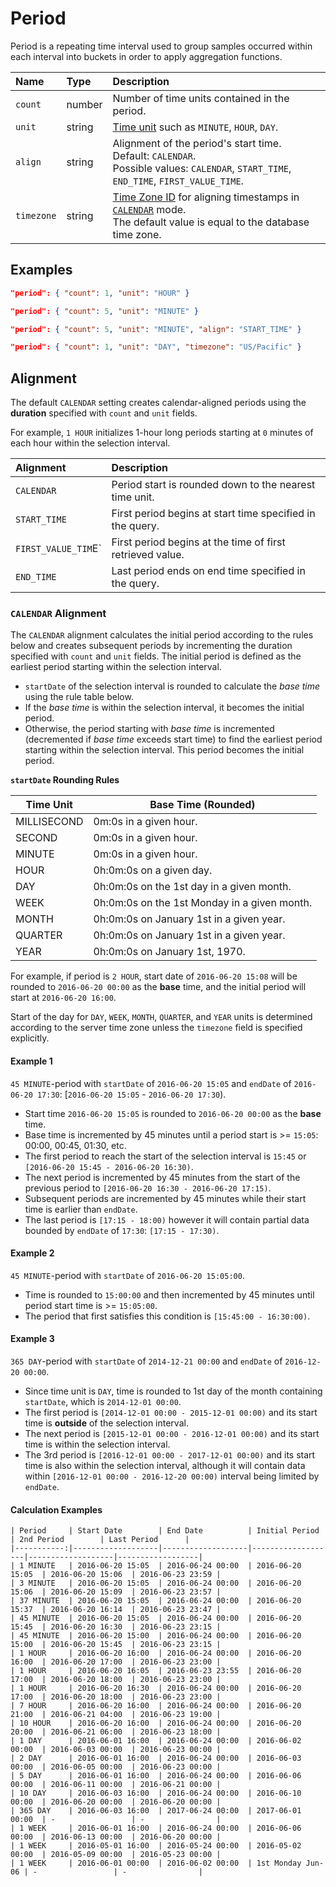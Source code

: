 # Period

Period is a repeating time interval used to group samples occurred within each interval into buckets in order to apply aggregation functions.

| **Name**  | **Type** | **Description** |
|:---|:---|:---|
| `count`  | number | Number of time units contained in the period. |
| `unit`  | string | [Time unit](time-unit.md) such as `MINUTE`, `HOUR`, `DAY`. |
| `align` | string | Alignment of the period's start time. Default: `CALENDAR`. <br>Possible values: `CALENDAR`, `START_TIME`, `END_TIME`, `FIRST_VALUE_TIME`.|
| `timezone` | string | [Time Zone ID](../../../shared/timezone-list.md) for aligning timestamps in [`CALENDAR`](period.md#calendar-alignment) mode.<br>The default value is equal to the database time zone.|

## Examples

```json
"period": { "count": 1, "unit": "HOUR" }
```

```json
"period": { "count": 5, "unit": "MINUTE" }
```

```json
"period": { "count": 5, "unit": "MINUTE", "align": "START_TIME" }
```

```json
"period": { "count": 1, "unit": "DAY", "timezone": "US/Pacific" }
```

## Alignment

The default `CALENDAR` setting creates calendar-aligned periods using the **duration** specified with `count` and `unit` fields.

For example, `1 HOUR` initializes 1-hour long periods starting at `0` minutes of each hour within the selection interval.

| **Alignment** | **Description**|
|:---|:---|
| `CALENDAR` | Period start is rounded down to the nearest time unit. |
| `START_TIME` | First period begins at start time specified in the query. |
| `FIRST_VALUE_TIM`E` | First period begins at the time of first retrieved value. |
| `END_TIME` | Last period ends on end time specified in the query. |

### `CALENDAR` Alignment

The `CALENDAR` alignment calculates the initial period according to the rules below and creates subsequent periods by incrementing the duration specified with `count` and `unit` fields. The initial period is defined as the earliest period starting within the selection interval.

* `startDate` of the selection interval is rounded to calculate the _base time_ using the rule table below.
* If the _base time_ is within the selection interval, it becomes the initial period.
* Otherwise, the period starting with _base time_ is incremented (decremented if _base time_ exceeds start time) to find the earliest period starting within the selection interval. This period becomes the initial period.

**`startDate` Rounding Rules**

| **Time Unit**   | **Base Time (Rounded)** |
|-------------|-----------|
| MILLISECOND | 0m:0s in a given hour. |
| SECOND | 0m:0s in a given hour. |
| MINUTE | 0m:0s in a given hour. |
| HOUR | 0h:0m:0s on a given day. |
| DAY | 0h:0m:0s on the 1st day in a given month. |
| WEEK | 0h:0m:0s on the 1st Monday in a given month. |
| MONTH | 0h:0m:0s on January 1st in a given year. |
| QUARTER | 0h:0m:0s on January 1st in a given year. |
| YEAR | 0h:0m:0s on January 1st, 1970. |

For example, if period is `2 HOUR`, start date of `2016-06-20 15:08` will be rounded to `2016-06-20 00:00` as the **base** time, and the initial period will start at `2016-06-20 16:00`.

Start of the day for `DAY`, `WEEK`, `MONTH`, `QUARTER`, and `YEAR` units is determined according to the server time zone unless the `timezone` field is specified explicitly.

#### Example 1

`45 MINUTE`-period with `startDate` of `2016-06-20 15:05` and `endDate` of `2016-06-20 17:30`: [`2016-06-20 15:05` - `2016-06-20 17:30`).

* Start time `2016-06-20 15:05` is rounded to `2016-06-20 00:00` as the **base** time.
* Base time is incremented by 45 minutes until a period start is >= `15:05`: 00:00, 00:45, 01:30, etc.
* The first period to reach the start of the selection interval is `15:45` or `[2016-06-20 15:45 - 2016-06-20 16:30)`.
* The next period is incremented by 45 minutes from the start of the previous period to `[2016-06-20 16:30 - 2016-06-20 17:15)`.
* Subsequent periods are incremented by 45 minutes while their start time is earlier than `endDate`.
* The last period is `[17:15 - 18:00)` however it will contain partial data bounded by `endDate` of `17:30`: `[17:15 - 17:30)`.

#### Example 2

`45 MINUTE`-period with `startDate` of `2016-06-20 15:05:00`.

* Time is rounded to `15:00:00` and then incremented by 45 minutes until period start time is >= `15:05:00`.
* The period that first satisfies this condition is `[15:45:00 - 16:30:00)`.

#### Example 3

`365 DAY`-period with `startDate` of `2014-12-21 00:00` and `endDate` of `2016-12-20 00:00`.

* Since time unit is `DAY`, time is rounded to 1st day of the month containing `startDate`, which is `2014-12-01 00:00`.
* The first period is `[2014-12-01 00:00 - 2015-12-01 00:00)` and its start time is **outside** of the selection interval.
* The next period is `[2015-12-01 00:00 - 2016-12-01 00:00)` and its start time is within the selection interval.
* The 3rd period is `[2016-12-01 00:00 - 2017-12-01 00:00)` and its start time is also within the selection interval, although it will contain data within `[2016-12-01 00:00 - 2016-12-20 00:00)` interval being limited by `endDate`.

#### Calculation Examples

```ls
| Period     | Start Date        | End Date          | Initial Period    | 2nd Period        | Last Period      |
|-----------:|-------------------|-------------------|-------------------|-------------------|------------------|
| 1 MINUTE   | 2016-06-20 15:05  | 2016-06-24 00:00  | 2016-06-20 15:05  | 2016-06-20 15:06  | 2016-06-23 23:59 |
| 3 MINUTE   | 2016-06-20 15:05  | 2016-06-24 00:00  | 2016-06-20 15:06  | 2016-06-20 15:09  | 2016-06-23 23:57 |
| 37 MINUTE  | 2016-06-20 15:05  | 2016-06-24 00:00  | 2016-06-20 15:37  | 2016-06-20 16:14  | 2016-06-23 23:47 |
| 45 MINUTE  | 2016-06-20 15:05  | 2016-06-24 00:00  | 2016-06-20 15:45  | 2016-06-20 16:30  | 2016-06-23 23:15 |
| 45 MINUTE  | 2016-06-20 15:00  | 2016-06-24 00:00  | 2016-06-20 15:00  | 2016-06-20 15:45  | 2016-06-23 23:15 |
| 1 HOUR     | 2016-06-20 16:00  | 2016-06-24 00:00  | 2016-06-20 16:00  | 2016-06-20 17:00  | 2016-06-23 23:00 |
| 1 HOUR     | 2016-06-20 16:05  | 2016-06-23 23:55  | 2016-06-20 17:00  | 2016-06-20 18:00  | 2016-06-23 23:00 |
| 1 HOUR     | 2016-06-20 16:30  | 2016-06-24 00:00  | 2016-06-20 17:00  | 2016-06-20 18:00  | 2016-06-23 23:00 |
| 7 HOUR     | 2016-06-20 16:00  | 2016-06-24 00:00  | 2016-06-20 21:00  | 2016-06-21 04:00  | 2016-06-23 19:00 |
| 10 HOUR    | 2016-06-20 16:00  | 2016-06-24 00:00  | 2016-06-20 20:00  | 2016-06-21 06:00  | 2016-06-23 18:00 |
| 1 DAY      | 2016-06-01 16:00  | 2016-06-24 00:00  | 2016-06-02 00:00  | 2016-06-03 00:00  | 2016-06-23 00:00 |
| 2 DAY      | 2016-06-01 16:00  | 2016-06-24 00:00  | 2016-06-03 00:00  | 2016-06-05 00:00  | 2016-06-23 00:00 |
| 5 DAY      | 2016-06-01 16:00  | 2016-06-24 00:00  | 2016-06-06 00:00  | 2016-06-11 00:00  | 2016-06-21 00:00 |
| 10 DAY     | 2016-06-03 16:00  | 2016-06-24 00:00  | 2016-06-10 00:00  | 2016-06-20 00:00  | 2016-06-20 00:00 |
| 365 DAY    | 2016-06-03 16:00  | 2017-06-24 00:00  | 2017-06-01 00:00  | -                 | -                |
| 1 WEEK     | 2016-06-01 16:00  | 2016-06-24 00:00  | 2016-06-06 00:00  | 2016-06-13 00:00  | 2016-06-20 00:00 |
| 1 WEEK     | 2016-05-01 16:00  | 2016-05-24 00:00  | 2016-05-02 00:00  | 2016-05-09 00:00  | 2016-05-23 00:00 |
| 1 WEEK     | 2016-06-01 00:00  | 2016-06-02 00:00  | 1st Monday Jun-06 | -                 | -                |
```
